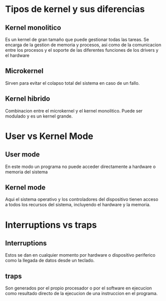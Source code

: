 # Tipos de kernel y sus diferencias

## Kernel monolitico
Es un kernel de gran tamaño que puede gestionar todas las tareas. Se encarga de la gestion de memoria y procesos, asi como de la comunicacion entre los procesos y el soporte de las diferentes funciones de los drivers y el hardware

## Microkernel
Sirven para evitar el colapso total del sistema en caso de un fallo.

## Kernel hibrido
Combinacion entre el microkernel y el kernel monolitico. Puede ser modulado y es un kernel grande.

# User vs Kernel Mode

## User mode
En este modo un programa no puede acceder directamente a hardware o memoria del sistema

## Kernel mode
Aqui el sistema operativo y los controladores del dispositivo tienen acceso a todos los recursos del sistema, incluyendo el hardware y la memoria.

# Interruptions vs traps

## Interruptions
Estos se dan en cualquier momento por hardware o dispositivo periferico como la llegada de datos desde un teclado.

## traps
Son generados por el propio procesador o por el software en ejecucion como resultado directo de la ejecucion de una instruccion en el programa.

